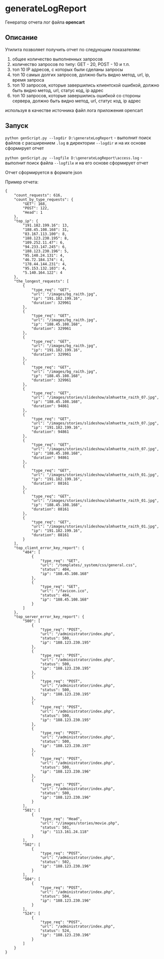 # generateLogReport
Генератор отчета лог файла **opencart**
## Описание
Утилита позволяет получить отчет по следующим показателям:

1. общее количество выполненных запросов
2. количество запросов по типу: GET - 20, POST - 10 и т.п.
3. топ 10 IP адресов, с которых были сделаны запросы
4. топ 10 самых долгих запросов, должно быть видно метод, url, ip, время запроса
5. топ 10 запросов, которые завершились клиентской ошибкой, должно быть видно метод, url, статус код, ip адрес
6. топ 10 запросов, которые завершились ошибкой со стороны сервера, должно быть видно метод, url, статус код, ip адрес

используя в качестве источника файл лога приложения opencart
## Запуск
`python genScript.py --logdir D:\generateLogReport` - выполнит поиск файлов с расширением `.log` в директории `--logdir` и на их основе сформирует отчет

`python genScript.py --logfile D:\generateLogReport\access.log` - выполнит поиск файла `--logfile` и на его основе сформирует отчет

Отчет сформируется в формате json

Пример отчета:
```
{
    "count_requests": 616,
    "count_by_type_requests": {
        "GET": 168,
        "POST": 122,
        "Head": 1
    },
    "top_ip": {
        "191.182.199.16": 13,
        "188.45.108.168": 31,
        "83.167.113.100": 8,
        "188.123.230.195": 8,
        "109.252.11.47": 6,
        "94.233.147.245": 6,
        "188.123.230.196": 5,
        "95.140.24.131": 4,
        "46.72.184.174": 4,
        "178.44.144.231": 4,
        "95.153.132.103": 4,
        "5.140.164.122": 4
    },
    "the_longest_requests": [
        {
            "type_req": "GET",
            "url": "/images/bg_raith.jpg",
            "ip": "191.182.199.16",
            "duration": 329961
        },
        {
            "type_req": "GET",
            "url": "/images/bg_raith.jpg",
            "ip": "188.45.108.168",
            "duration": 329961
        },
        {
            "type_req": "GET",
            "url": "/images/bg_raith.jpg",
            "ip": "191.182.199.16",
            "duration": 329961
        },
        {
            "type_req": "GET",
            "url": "/images/bg_raith.jpg",
            "ip": "188.45.108.168",
            "duration": 329961
        },
        {
            "type_req": "GET",
            "url": "/images/stories/slideshow/almhuette_raith_07.jpg",
            "ip": "188.45.108.168",
            "duration": 94861
        },
        {
            "type_req": "GET",
            "url": "/images/stories/slideshow/almhuette_raith_07.jpg",
            "ip": "191.182.199.16",
            "duration": 94861
        },
        {
            "type_req": "GET",
            "url": "/images/stories/slideshow/almhuette_raith_07.jpg",
            "ip": "188.45.108.168",
            "duration": 94861
        },
        {
            "type_req": "GET",
            "url": "/images/stories/slideshow/almhuette_raith_01.jpg",
            "ip": "191.182.199.16",
            "duration": 88161
        },
        {
            "type_req": "GET",
            "url": "/images/stories/slideshow/almhuette_raith_01.jpg",
            "ip": "188.45.108.168",
            "duration": 88161
        },
        {
            "type_req": "GET",
            "url": "/images/stories/slideshow/almhuette_raith_01.jpg",
            "ip": "191.182.199.16",
            "duration": 88161
        }
    ],
    "top_client_error_key_report": {
        "404": [
            {
                "type_req": "GET",
                "url": "/templates/_system/css/general.css",
                "status": 404,
                "ip": "188.45.108.168"
            },
            {
                "type_req": "GET",
                "url": "/favicon.ico",
                "status": 404,
                "ip": "188.45.108.168"
            }
        ]
    },
    "top_server_error_key_report": {
        "500": [
            {
                "type_req": "POST",
                "url": "/administrator/index.php",
                "status": 500,
                "ip": "188.123.230.195"
            },
            {
                "type_req": "POST",
                "url": "/administrator/index.php",
                "status": 500,
                "ip": "188.123.230.195"
            },
            {
                "type_req": "POST",
                "url": "/administrator/index.php",
                "status": 500,
                "ip": "188.123.230.195"
            },
            {
                "type_req": "POST",
                "url": "/administrator/index.php",
                "status": 500,
                "ip": "188.123.230.195"
            },
            {
                "type_req": "POST",
                "url": "/administrator/index.php",
                "status": 500,
                "ip": "188.123.230.197"
            },
            {
                "type_req": "POST",
                "url": "/administrator/index.php",
                "status": 500,
                "ip": "188.123.230.196"
            },
            {
                "type_req": "POST",
                "url": "/administrator/index.php",
                "status": 500,
                "ip": "188.123.230.196"
            }
        ],
        "501": [
            {
                "type_req": "Head",
                "url": "//images/stories/movie.php",
                "status": 501,
                "ip": "113.161.24.118"
            }
        ],
        "502": [
            {
                "type_req": "POST",
                "url": "/administrator/index.php",
                "status": 502,
                "ip": "188.123.230.196"
            }
        ],
        "504": [
            {
                "type_req": "POST",
                "url": "/administrator/index.php",
                "status": 504,
                "ip": "188.123.230.196"
            }
        ],
        "524": [
            {
                "type_req": "POST",
                "url": "/administrator/index.php",
                "status": 524,
                "ip": "188.123.230.196"
            }
        ]
    }
}
```